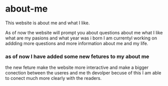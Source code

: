 # about-me
This website is about me and what I like.

As of now the website will prompt you about questions about me what I like what are my pasions and what year was i born I am currentyl working on addding more questions and more information about me and my life.

### as of now I have added some new fetures to my about me 
the new feture make the website more interactive and make a bigger conection between the useres and me th devolper becuse of this I am able to conect much more clearly with the readers. 